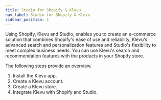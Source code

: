 ```yaml
---
title: Studio for Shopify & Klevu
nav_label: Studio for Shopify & Klevu
sidebar_position: 1
---
```


Using Shopify, Klevu and Studio, enables you to create an e-commerce solution that combines Shopify's ease of use and reliability, Klevu's advanced search and personalization features and Studio's flexibility to meet complex business needs. You can use Klevu's search and recommendation features with the products in your Shopify store.

The following steps provide an overview. 

1. Install the Klevu app.
2. Create a Klevu account.
3. Create a Klevu store.
4. Integrate Klevu with Shopify and Studio.
